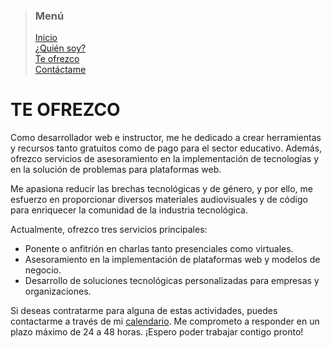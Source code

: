 > ### Menú
>
> [Inicio](./index.md) <br/>
> [¿Quién soy?](./about.md) <br/>
> [Te ofrezco](./services.md) <br/>
> [Contáctame](./contact.md) <br/>

# TE OFREZCO

Como desarrollador web e instructor, me he dedicado a crear herramientas y recursos tanto gratuitos como de pago para el sector educativo. Además, ofrezco servicios de asesoramiento en la implementación de tecnologías y en la solución de problemas para plataformas web.

Me apasiona reducir las brechas tecnológicas y de género, y por ello, me esfuerzo en proporcionar diversos materiales audiovisuales y de código para enriquecer la comunidad de la industria tecnológica.

Actualmente, ofrezco tres servicios principales:

- Ponente o anfitrión en charlas tanto presenciales como virtuales.
- Asesoramiento en la implementación de plataformas web y modelos de negocio.
- Desarrollo de soluciones tecnológicas personalizadas para empresas y organizaciones.

Si deseas contratarme para alguna de estas actividades, puedes contactarme a través de mi [calendario](https://calendly.com/d/2b4-z28-gvg). Me comprometo a responder en un plazo máximo de 24 a 48 horas. ¡Espero poder trabajar contigo pronto!
